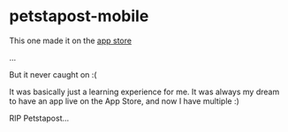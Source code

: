 # petstapost-mobile

This one made it on the [app store](https://itunes.apple.com/us/app/petstapost/id1006455649?mt=8)

...

But it never caught on :(

It was basically just a learning experience for me. It was always my dream to have an app live on the App Store, and now I have multiple :)

RIP Petstapost...
